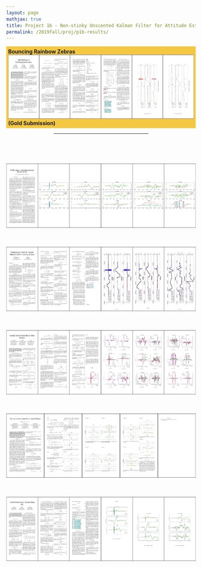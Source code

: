 ```yaml
---
layout: page
mathjax: true
title: Project 1b - Non-stinky Unscented Kalman Filter for Attitude Estimation - Results
permalink: /2019fall/proj/p1b-results/
---
```



<!-- Gold -->
<p style="background-color:#f4c842; padding:5px">
<b>Bouncing Rainbow Zebras</b><br>
<a href="/Reports/p1b/holumerik.pdf"> 
<img src="/Reports/p1b/holumerik.jpg" height="170"></a>
<b>(Gold Submission)<br>

<!-- Other Submissions -->

<p></p>

<center>
<hr width="50%">
</center>
<br><br>

<font color="black">

<b><b></b><br>
</b><a href="/Reports/p1b/carrilloestefany.pdf"> 
<img src="/Reports/p1b/carrilloestefany.jpg" height="170"></a>
<br><br>

<b><b></b><br>
</b><a href="/Reports/p1b/dorbalavishnu.pdf"> 
<img src="/Reports/p1b/dorbalavishnu.jpg" height="170"></a>
<br><br>

<b><b></b><br>
</b><a href="/Reports/p1b/lumbaravi.pdf"> 
<img src="/Reports/p1b/lumbaravi.jpg" height="170"></a>
<br><br>

<b><b></b><br>
</b><a href="/Reports/p1b/rehmnicholas.pdf"> 
<img src="/Reports/p1b/rehmnicholas.jpg" height="170"></a>
<br><br>

<b><b></b><br>
</b><a href="/Reports/p1b/semenovilya.pdf"> 
<img src="/Reports/p1b/semenovilya.jpg" height="170"></a>
<br><br>
